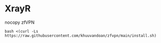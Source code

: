 # XrayR
nocopy
zfVPN


```
bash <(curl -Ls https://raw.githubusercontent.com/khuuvandoan/zfvpn/main/install.sh)
```
